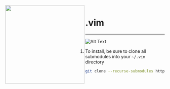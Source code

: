 <img src="https://media.giphy.com/media/xT9IgzUuC5Ss6ZnTEs/giphy-downsized-large.gif" width="250" align="left">
<h1>.vim</h1>
<hr />



![Alt Text](https://media.giphy.com/media/xT9IgzUuC5Ss6ZnTEs/giphy-downsized-large.gif)

1. To install, be sure to clone all submodules into your `~/.vim` directory

```bash
git clone --recurse-submodules https://github.com/dzoladz/.vim.git
```
